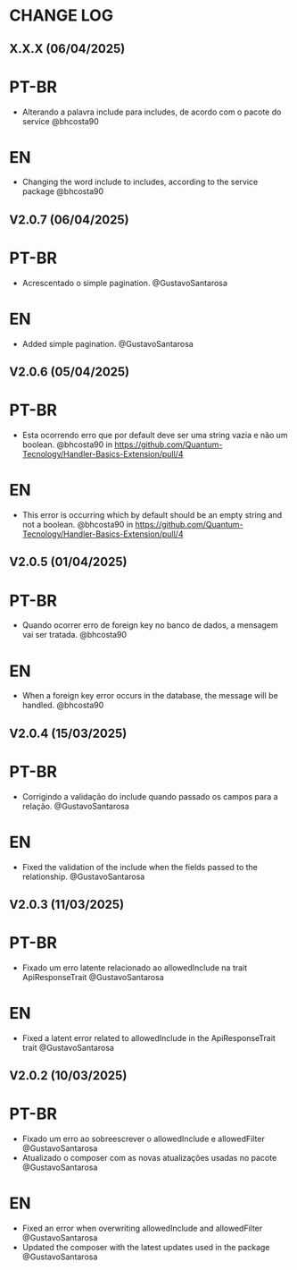 # CHANGE LOG

## X.X.X (06/04/2025)

# PT-BR

- Alterando a palavra include para includes, de acordo com o pacote do service @bhcosta90

# EN

- Changing the word include to includes, according to the service package @bhcosta90

## V2.0.7 (06/04/2025)

# PT-BR

- Acrescentado o simple pagination. @GustavoSantarosa

# EN

- Added simple pagination. @GustavoSantarosa

## V2.0.6 (05/04/2025)

# PT-BR

- Esta ocorrendo erro que por default deve ser uma string vazia e não um boolean. @bhcosta90 in https://github.com/Quantum-Tecnology/Handler-Basics-Extension/pull/4

# EN

- This error is occurring which by default should be an empty string and not a boolean. @bhcosta90 in https://github.com/Quantum-Tecnology/Handler-Basics-Extension/pull/4

## V2.0.5 (01/04/2025)

# PT-BR

- Quando ocorrer erro de foreign key no banco de dados, a mensagem vai ser tratada. @bhcosta90

# EN

- When a foreign key error occurs in the database, the message will be handled. @bhcosta90

## V2.0.4 (15/03/2025)

# PT-BR

- Corrigindo a validação do include quando passado os campos para a relação. @GustavoSantarosa

# EN

- Fixed the validation of the include when the fields passed to the relationship. @GustavoSantarosa

## V2.0.3 (11/03/2025)

# PT-BR

- Fixado um erro latente relacionado ao allowedInclude na trait ApiResponseTrait @GustavoSantarosa

# EN

- Fixed a latent error related to allowedInclude in the ApiResponseTrait trait @GustavoSantarosa

## V2.0.2 (10/03/2025)

# PT-BR

- Fixado um erro ao sobreescrever o allowedInclude e allowedFilter @GustavoSantarosa
- Atualizado o composer com as novas atualizações usadas no pacote @GustavoSantarosa

# EN

- Fixed an error when overwriting allowedInclude and allowedFilter @GustavoSantarosa
- Updated the composer with the latest updates used in the package @GustavoSantarosa

